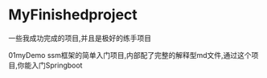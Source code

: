 # MyFinishedproject
一些我成功完成的项目,并且是极好的练手项目

01myDemo      ssm框架的简单入门项目,内部配了完整的解释型md文件,通过这个项目,你能入门Springboot
